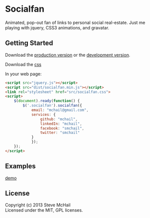 # Socialfan

Animated, pop-out fan of links to personal social real-estate. Just me playing with jquery, CSS3 animations, and gravatar.

## Getting Started
Download the [production version][min] or the [development version][max].

[min]: https://raw.github.com/mchail/socialfan/master/dist/socialfan.min.js
[max]: https://raw.github.com/mchail/socialfan/master/dist/socialfan.js

Download the [css](https://raw.github.com/mchail/socialfan/master/src/socialfan.css)

In your web page:

```html
<script src="jquery.js"></script>
<script src="dist/socialfan.min.js"></script>
<link rel="stylesheet" href="src/socialfan.css">
<script>
	$(document).ready(function() {
		$('.socialfan').socialfan({
			email: "mchail@gmail.com",
			services: {
				github: "mchail",
				linkedIn: "mchail",
				facebook: "smchail",
				twitter: "smchail"
			}
			});
	});
</script>
```

## Examples
[demo](http://mchail.github.com/socialfan)

## License
Copyright (c) 2013 Steve McHail  
Licensed under the MIT, GPL licenses.

